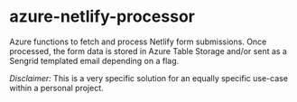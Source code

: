 # azure-netlify-processor

Azure functions to fetch and process Netlify form submissions. Once processed, the form data is stored in Azure Table Storage and/or sent as a Sengrid templated email depending on a flag.

*Disclaimer:* This is a very specific solution for an equally specific use-case within a personal project.
